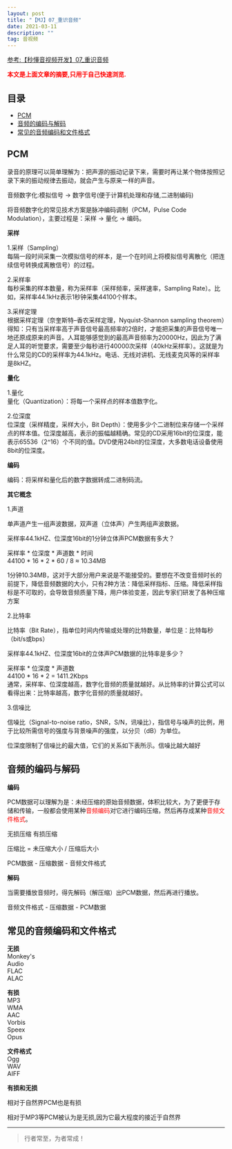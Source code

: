 ```yaml
---
layout: post
title: "【MJ】07_重识音频"
date: 2021-03-11
description: ""
tag: 音视频
---
```



[参考:【秒懂音视频开发】07_重识音频](https://www.cnblogs.com/mjios/p/14512348.html)

<span style="font-weight:bold;color:red;">本文是上面文章的摘要,只用于自己快速浏览.</span>


## 目录

* [PCM](#content1)
* [音频的编码与解码](#content2)
* [常见的音频编码和文件格式](#content3)




<!-- ************************************************ -->
## <a id="content1"></a>PCM

录音的原理可以简单理解为：把声源的振动记录下来，需要时再让某个物体按照记录下来的振动规律去振动，就会产生与原来一样的声音。

音频数字化:模拟信号 -> 数字信号(便于计算机处理和存储,二进制编码)

将音频数字化的常见技术方案是脉冲编码调制（PCM，Pulse Code Modulation），主要过程是：采样 → 量化 → 编码。


**采样**

1.采样（Sampling）    
每隔一段时间采集一次模拟信号的样本，是一个在时间上将模拟信号离散化（把连续信号转换成离散信号）的过程。


2.采样率    
每秒采集的样本数量，称为采样率（采样频率，采样速率，Sampling Rate）。比如，采样率44.1kHz表示1秒钟采集44100个样本。

3.采样定理    
根据采样定理（奈奎斯特–香农采样定理，Nyquist-Shannon sampling theorem）得知：只有当采样率高于声音信号最高频率的2倍时，才能把采集的声音信号唯一地还原成原来的声音。人耳能够感觉到的最高声音频率为20000Hz，因此为了满足人耳的听觉要求，需要至少每秒进行40000次采样（40kHz采样率）。这就是为什么常见的CD的采样率为44.1kHz。电话、无线对讲机、无线麦克风等的采样率是8kHZ。


**量化**

1.量化    
量化（Quantization）：将每一个采样点的样本值数字化。

2.位深度    
位深度（采样精度，采样大小，Bit Depth）：使用多少个二进制位来存储一个采样点的样本值。位深度越高，表示的振幅越精确。常见的CD采用16bit的位深度，能表示65536（2^16）个不同的值。DVD使用24bit的位深度，大多数电话设备使用8bit的位深度。


**编码**

编码：将采样和量化后的数字数据转成二进制码流。


**其它概念**

1.声道

单声道产生一组声波数据，双声道（立体声）产生两组声波数据。

采样率44.1kHZ、位深度16bit的1分钟立体声PCM数据有多大？

采样率 * 位深度 * 声道数 * 时间    
44100 * 16 * 2 * 60 / 8 ≈ 10.34MB    

1分钟10.34MB，这对于大部分用户来说是不能接受的。要想在不改变音频时长的前提下，降低音频数据的大小，只有2种方法：降低采样指标、压缩。降低采样指标是不可取的，会导致音频质量下降，用户体验变差，因此专家们研发了各种压缩方案

2.比特率    

比特率（Bit Rate），指单位时间内传输或处理的比特数量，单位是：比特每秒（bit/s或bps）

采样率44.1kHZ、位深度16bit的立体声PCM数据的比特率是多少？

采样率 * 位深度 * 声道数     
44100 * 16 * 2 = 1411.2Kbps      
通常，采样率、位深度越高，数字化音频的质量就越好。从比特率的计算公式可以看得出来：比特率越高，数字化音频的质量就越好。     


3.信噪比

信噪比（Signal-to-noise ratio，SNR，S/N，讯噪比），指信号与噪声的比例，用于比较所需信号的强度与背景噪声的强度，以分贝（dB）为单位。

位深度限制了信噪比的最大值，它们的关系如下表所示。信噪比越大越好




<!-- ************************************************ -->
## <a id="content2"></a>音频的编码与解码

**编码**

PCM数据可以理解为是：未经压缩的原始音频数据，体积比较大，为了更便于存储和传输，一般都会使用某种<span style="color:red">音频编码</span>对它进行编码压缩，然后再存成某种<span style="color:red">音频文件格式</span>。

无损压缩 有损压缩  

压缩比 = 未压缩大小 / 压缩后大小

PCM数据 - 压缩数据 - 音频文件格式 

**解码**

当需要播放音频时，得先解码（解压缩）出PCM数据，然后再进行播放。

音频文件格式 - 压缩数据 - PCM数据 


<!-- ************************************************ -->
## <a id="content3"></a>常见的音频编码和文件格式

**无损**      
Monkey's   
Audio    
FLAC    
ALAC


**有损**     
MP3   
WMA   
AAC   
Vorbis   
Speex   
Opus


**文件格式**     
Ogg    
WAV   
AIFF


**有损和无损**     

相对于自然界PCM也是有损

相对于MP3等PCM被认为是无损,因为它最大程度的接近于自然界


----------
>  行者常至，为者常成！


